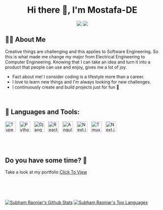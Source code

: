 <h1 align="center">Hi there 👋, I'm Mostafa-DE</h1>
<div align="center">
    <a href = "https://www.linkedin.com/in/mostafa-de/" target="_blank"><img src="https://img.icons8.com/fluent/48/000000/linkedin.png"/></a>
    <a href = "https://twitter.com/m_fayyad0_0" target="_blank"><img src="https://img.icons8.com/fluent/48/000000/twitter.png"/></a>
</div>


## 🙋‍♂️ About Me

Creative things are challenging and this applies to Software Engineering. So this is what made me change my major from Electrical Engineering to Computer Engineering. Knowing that I can take an idea and turn it into a product that people can use and enjoy, gives me a lot of joy.
 - Fact about me! I consider coding is a lifestyle more than a career.
 - I love to learn new things and I'm always looking for new challenges.
 - I continuously create and build projects just for fun 🙂

<br />

## 🚀 Languages and Tools:

<p align="left"> 
    <img src="https://github.com/get-icon/geticon/raw/master/icons/typescript-icon.svg" alt="Typescript" width="35px" height="35px">&nbsp;&nbsp;
    <img src="https://github.com/get-icon/geticon/raw/master/icons/python.svg" alt="Python" width="35px" height="35px">&nbsp;&nbsp;
    <img src="https://github.com/get-icon/geticon/raw/master/icons/django.svg" alt="Django" width="35px" height="35px">&nbsp;&nbsp;
    <img src="https://github.com/get-icon/geticon/raw/master/icons/react.svg" alt="React" width="35px" height="35px">&nbsp;&nbsp;
    <img src="https://github.com/get-icon/geticon/raw/master/icons/angular-icon.svg" alt="Angular" width="35px" height="35px">&nbsp;&nbsp;
    <img src="https://github.com/get-icon/geticon/raw/master/icons/nextjs-icon.svg" alt="Next.js" width="35px" height="35px">&nbsp;&nbsp;
    <img src="https://styles.redditmedia.com/t5_2siir/styles/communityIcon_n4icrv6e7yw51.png" alt="Tmux" width="35px" height="35px">&nbsp;&nbsp;
    <img src="https://www.vectorlogo.zone/logos/neovimio/neovimio-icon.svg" alt="Next.js" width="35px" height="35px">&nbsp;&nbsp; 
</p>
<br/>
<br/>

## Do you have some time? 🤔
Take a look at my portfolio 
<a href = "https://mostafade.vercel.app" target="_blank">Click To View</a>

<br/>
<br/>
<br/>
<br/>
    <a href=""><img alt="Subham Raoniar's Github Stats" src="https://github-readme-stats.vercel.app/api?username=Mostafa-DE&show_icons=true&count_private=true&theme=react&hide_border=true&bg_color=0D1117" /></a>
  <a href=""><img alt="Subham Raoniar's Top Languages" src="https://github-readme-stats.vercel.app/api/top-langs/?username=Mostafa-DE&langs_count=8&count_private=true&layout=compact&theme=react&hide_border=true&bg_color=0D1117" /></a>
